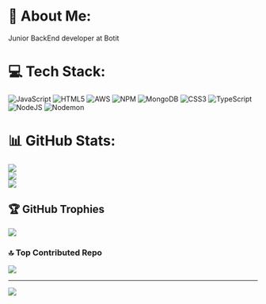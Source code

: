 # 💫 About Me:
Junior BackEnd developer at Botit


# 💻 Tech Stack:
![JavaScript](https://img.shields.io/badge/javascript-%23323330.svg?style=for-the-badge&logo=javascript&logoColor=%23F7DF1E) ![HTML5](https://img.shields.io/badge/html5-%23E34F26.svg?style=for-the-badge&logo=html5&logoColor=white) ![AWS](https://img.shields.io/badge/AWS-%23FF9900.svg?style=for-the-badge&logo=amazon-aws&logoColor=white) ![NPM](https://img.shields.io/badge/NPM-%23CB3837.svg?style=for-the-badge&logo=npm&logoColor=white)  ![MongoDB](https://img.shields.io/badge/MongoDB-%234ea94b.svg?style=for-the-badge&logo=mongodb&logoColor=white) ![CSS3](https://img.shields.io/badge/css3-%231572B6.svg?style=for-the-badge&logo=css3&logoColor=white) ![TypeScript](https://img.shields.io/badge/typescript-%23007ACC.svg?style=for-the-badge&logo=typescript&logoColor=white) ![NodeJS](https://img.shields.io/badge/node.js-6DA55F?style=for-the-badge&logo=node.js&logoColor=white) ![Nodemon](https://img.shields.io/badge/NODEMON-%23323330.svg?style=for-the-badge&logo=nodemon&logoColor=%BBDEAD)
# 📊 GitHub Stats:
![](https://github-readme-stats.vercel.app/api?username=ZiadAhmed&theme=dark&hide_border=false&include_all_commits=true&count_private=true)<br/>
![](https://github-readme-streak-stats.herokuapp.com/?user=ZiadAhmed&theme=dark&hide_border=false)<br/>
![](https://github-readme-stats.vercel.app/api/top-langs/?username=ZiadAhmed&theme=dark&hide_border=false&include_all_commits=true&count_private=true&layout=compact)

## 🏆 GitHub Trophies
![](https://github-profile-trophy.vercel.app/?username=ZiadAhmed&theme=radical&no-frame=false&no-bg=true&margin-w=4)

### 🔝 Top Contributed Repo
![](https://github-contributor-stats.vercel.app/api?username=ZiadAhmed&limit=5&theme=dark&combine_all_yearly_contributions=true)

---
[![](https://visitcount.itsvg.in/api?id=ZiadAhmed&icon=0&color=0)](https://visitcount.itsvg.in)

<!-- Proudly created with GPRM ( https://gprm.itsvg.in ) -->
